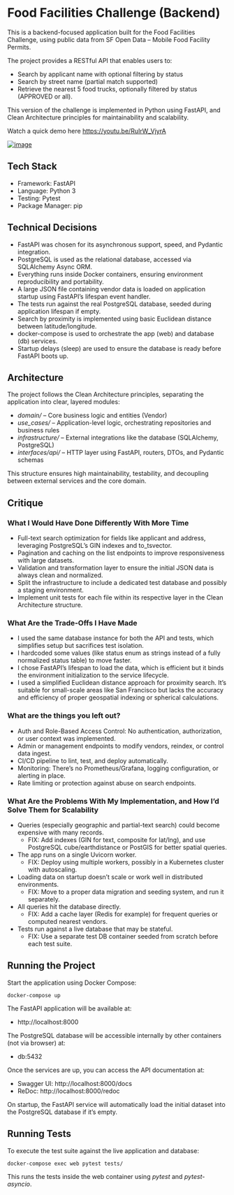 
# Food Facilities Challenge (Backend)
This is a backend-focused application built for the Food Facilities Challenge, using public data from SF Open Data – Mobile Food Facility Permits.

The project provides a RESTful API that enables users to:
- Search by applicant name with optional filtering by status
- Search by street name (partial match supported)
- Retrieve the nearest 5 food trucks, optionally filtered by status (APPROVED or all).

This version of the challenge is implemented in Python using FastAPI, and Clean Architecture principles for maintainability and scalability.

Watch a quick demo here https://youtu.be/RuIrW_VjyrA

[![image](https://github.com/user-attachments/assets/82f6fcb2-19fa-4591-b30d-9ef280eb1610)](https://youtu.be/RuIrW_VjyrA)

## Tech Stack
- Framework: FastAPI
- Language: Python 3
- Testing: Pytest
- Package Manager: pip

## Technical Decisions
- FastAPI was chosen for its asynchronous support, speed, and Pydantic integration.
- PostgreSQL is used as the relational database, accessed via SQLAlchemy Async ORM.
- Everything runs inside Docker containers, ensuring environment reproducibility and portability.
- A large JSON file containing vendor data is loaded on application startup using FastAPI’s lifespan event handler.
- The tests run against the real PostgreSQL database, seeded during application lifespan if empty.
- Search by proximity is implemented using basic Euclidean distance between latitude/longitude.
- docker-compose is used to orchestrate the app (web) and database (db) services.
- Startup delays (sleep) are used to ensure the database is ready before FastAPI boots up.

## Architecture
The project follows the Clean Architecture principles, separating the application into clear, layered modules:
- _domain/_ – Core business logic and entities (Vendor)
- _use_cases/_ – Application-level logic, orchestrating repositories and business rules
- _infrastructure/_ – External integrations like the database (SQLAlchemy, PostgreSQL)
- _interfaces/api/_ – HTTP layer using FastAPI, routers, DTOs, and Pydantic schemas

This structure ensures high maintainability, testability, and decoupling between external services and the core domain.

## Critique

### What I Would Have Done Differently With More Time
- Full-text search optimization for fields like applicant and address, leveraging PostgreSQL’s GIN indexes and to_tsvector.
- Pagination and caching on the list endpoints to improve responsiveness with large datasets.
- Validation and transformation layer to ensure the initial JSON data is always clean and normalized.
- Split the infrastructure to include a dedicated test database and possibly a staging environment.
- Implement unit tests for each file within its respective layer in the Clean Architecture structure.

### What Are the Trade-Offs I Have Made
- I used the same database instance for both the API and tests, which simplifies setup but sacrifices test isolation.
- I hardcoded some values (like status enum as strings instead of a fully normalized status table) to move faster.
- I chose FastAPI’s lifespan to load the data, which is efficient but it binds the environment initialization to the service lifecycle.
- I used a simplified Euclidean distance approach for proximity search. It’s suitable for small-scale areas like San Francisco but lacks the accuracy and efficiency of proper geospatial indexing or spherical calculations.

### What are the things you left out?
- Auth and Role-Based Access Control: No authentication, authorization, or user context was implemented.
- Admin or management endpoints to modify vendors, reindex, or control data ingest.
- CI/CD pipeline to lint, test, and deploy automatically.
- Monitoring: There’s no Prometheus/Grafana, logging configuration, or alerting in place.
- Rate limiting or protection against abuse on search endpoints.

### What Are the Problems With My Implementation, and How I’d Solve Them for Scalability
- Queries (especially geographic and partial-text search) could become expensive with many records.
  - FIX: Add indexes (GIN for text, composite for lat/lng), and use PostgreSQL cube/earthdistance or PostGIS for better spatial queries.
- The app runs on a single Uvicorn worker.
  - FIX: Deploy using multiple workers, possibly in a Kubernetes cluster with autoscaling.
- Loading data on startup doesn’t scale or work well in distributed environments.
  - FIX: Move to a proper data migration and seeding system, and run it separately.
- All queries hit the database directly.
  - FIX: Add a cache layer (Redis for example) for frequent queries or computed nearest vendors.
- Tests run against a live database that may be stateful.
  - FIX: Use a separate test DB container seeded from scratch before each test suite.

## Running the Project
Start the application using Docker Compose:
```
docker-compose up
```
The FastAPI application will be available at:
- http://localhost:8000

The PostgreSQL database will be accessible internally by other containers (not via browser) at:
- db:5432

Once the services are up, you can access the API documentation at:
- Swagger UI: http://localhost:8000/docs
- ReDoc: http://localhost:8000/redoc

On startup, the FastAPI service will automatically load the initial dataset into the PostgreSQL database if it’s empty.

## Running Tests
To execute the test suite against the live application and database:
```
docker-compose exec web pytest tests/
```
This runs the tests inside the web container using _pytest_ and _pytest-asyncio_.





